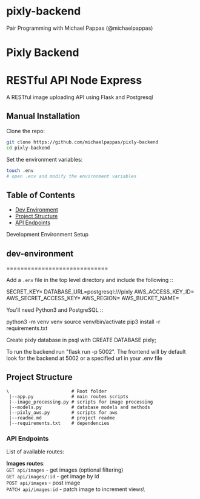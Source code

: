 # pixly-backend
Pair Programming with Michael Pappas (@michaelpappas)




# Pixly Backend

# RESTful API Node Express

A RESTful image uploading API using Flask and Postgresql

## Manual Installation

Clone the repo:

```bash
git clone https://github.com/michaelpappas/pixly-backend
cd pixly-backend
```

Set the environment variables:
```bash
touch .env
# open .env and modify the environment variables
```

## Table of Contents

- [Dev Environment](#dev-environment)
- [Project Structure](#project-structure)
- [API Endpoints](#api-endpoints)

Development Environment Setup
## dev-environment
=============================

Add a `.env` file in the top level directory and include the following ::

  SECRET_KEY=
  DATABASE_URL=postgresql:///pixly
  AWS_ACCESS_KEY_ID=
  AWS_SECRET_ACCESS_KEY=
  AWS_REGION=
  AWS_BUCKET_NAME=


You'll need Python3 and PostgreSQL ::

  python3 -m venv venv
  source venv/bin/activate
  pip3 install -r requirements.txt

Create pixly database in psql with CREATE DATABASE pixly;

To run the backend run "flask run -p 5002".
The frontend will by default look for the backend at 5002 or a specified url in your .env file

## Project Structure

```
\                       # Root folder
 |--app.py              # main routes scripts
 |--image_processing.py # scripts for image processing
 |--models.py           # database models and methods
 |--pixly_aws.py        # scripts for aws
 |--readme.md           # project readme
 |--requirements.txt    # dependencies
```

### API Endpoints

List of available routes:

**Images routes**:\
`GET api/images` - get images (optional filtering)\
`GET api/images/:id` - get image by id\
`POST api/images` - post image\
`PATCH api/images:id` - patch image to increment views\








